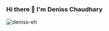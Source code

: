 ### Hi there 👋 I'm Deniss Chaudhary

<p align="left"> <img src="https://komarev.com/ghpvc/?username=deniss-eh&label=Profile%20views&color=0e75b6&style=plastic" alt="deniss-eh" /> </p>

<!--
Here are some ideas to get you started:

- 🔭 I’m currently working on ...
- 🌱 I’m currently learning ...
- 👯 I’m looking to collaborate on ...
- 🤔 I’m looking for help with ...
- 💬 Ask me about ...
- 📫 How to reach me: ...
- 😄 Pronouns: ...
- ⚡ Fun fact: ...
-->
